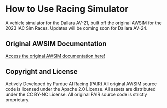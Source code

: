 # How to Use Racing Simulator

A vehicle simulator for the Dallara AV-21, built off the original AWSIM for the 2023 IAC Sim Races. 
Updates will be coming soon for Dallara AV-24.

## Original AWSIM Documentation
[Access the original AWSIM documentation here!](https://autonomalabs.github.io/AWSIM/)

## Copyright and License

Actively Developed by Purdue AI Racing (PAIR)
All original AWSIM source code is licensed under the Apache 2.0 License. All assets are distributed under the CC BY-NC License.
All original PAIR source code is strictly proprietary.

